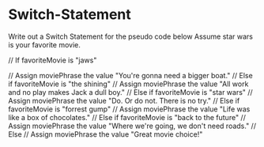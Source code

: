 # Switch-Statement
Write out a Switch Statement for the pseudo code below
Assume star wars is your favorite movie.


// If favoriteMovie is "jaws"

// Assign moviePhrase the value "You're gonna need a bigger boat."
// Else if favoriteMovie is "the shining"
// Assign moviePhrase the value "All work and no play makes Jack a dull boy."
// Else if favoriteMovie is "star wars"
// Assign moviePhrase the value "Do. Or do not. There is no try."
// Else if favoriteMovie is "forrest gump"
// Assign moviePhrase the value "Life was like a box of chocolates."
// Else if favoriteMovie is "back to the future"
// Assign moviePhrase the value "Where we're going, we don't need roads."
// Else
// Assign moviePhrase the value "Great movie choice!"


